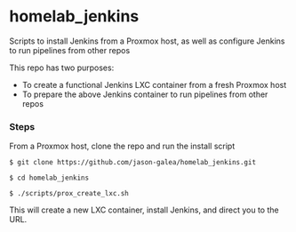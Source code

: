 # homelab_jenkins
Scripts to install Jenkins from a Proxmox host, as well as configure Jenkins to run pipelines from other repos

This repo has two purposes:
- To create a functional Jenkins LXC container from a fresh Proxmox host
- To prepare the above Jenkins container to run pipelines from other repos



### Steps

From a Proxmox host, clone the repo and run the install script

    $ git clone https://github.com/jason-galea/homelab_jenkins.git

    $ cd homelab_jenkins

    $ ./scripts/prox_create_lxc.sh


This will create a new LXC container, install Jenkins, and direct you to the URL.
